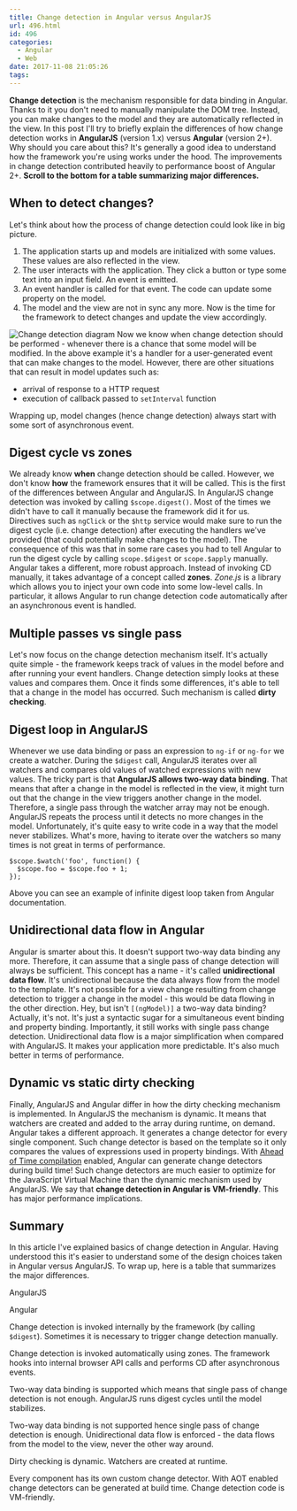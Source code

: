 ```yaml
---
title: Change detection in Angular versus AngularJS
url: 496.html
id: 496
categories:
  - Angular
  - Web
date: 2017-11-08 21:05:26
tags:
---
```


**Change detection** is the mechanism responsible for data binding in Angular. Thanks to it you don't need to manually manipulate the DOM tree. Instead, you can make changes to the model and they are automatically reflected in the view. In this post I'll try to briefly explain the differences of how change detection works in **AngularJS** (version 1.x) versus **Angular** (version 2+). Why should you care about this? It's generally a good idea to understand how the framework you're using works under the hood. The improvements in change detection contributed heavily to performance boost of Angular 2+. **Scroll to the bottom for a table summarizing major differences.**

When to detect changes?
-----------------------

Let's think about how the process of change detection could look like in big picture.

1.  The application starts up and models are initialized with some values. These values are also reflected in the view.
2.  The user interacts with the application. They click a button or type some text into an input field. An event is emitted.
3.  An event handler is called for that event. The code can update some property on the model.
4.  The model and the view are not in sync any more. Now is the time for the framework to detect changes and update the view accordingly.

![Change detection diagram](https://codewithstyle.info/wp-content/uploads/2017/10/Change-detection-workflow.png) Now we know when change detection should be performed - whenever there is a chance that some model will be modified. In the above example it's a handler for a user-generated event that can make changes to the model. However, there are other situations that can result in model updates such as:

*   arrival of response to a HTTP request
*   execution of callback passed to `setInterval` function

Wrapping up, model changes (hence change detection) always start with some sort of asynchronous event.

Digest cycle vs zones
---------------------

We already know **when** change detection should be called. However, we don't know **how** the framework ensures that it will be called. This is the first of the differences between Angular and AngularJS. In AngularJS change detection was invoked by calling `$scope.digest()`. Most of the times we didn't have to call it manually because the framework did it for us. Directives such as `ngClick` or the `$http` service would make sure to run the digest cycle (i.e. change detection) after executing the handlers we've provided (that could potentially make changes to the model). The consequence of this was that in some rare cases you had to tell Angular to run the digest cycle by calling `scope.$digest` or `scope.$apply` manually. Angular takes a different, more robust approach. Instead of invoking CD manually, it takes advantage of a concept called **zones**. _Zone.js_ is a library which allows you to inject your own code into some low-level calls. In particular, it allows Angular to run change detection code automatically after an asynchronous event is handled.

Multiple passes vs single pass
------------------------------

Let's now focus on the change detection mechanism itself. It's actually quite simple - the framework keeps track of values in the model before and after running your event handlers. Change detection simply looks at these values and compares them. Once it finds some differences, it's able to tell that a change in the model has occurred. Such mechanism is called **dirty checking**.

Digest loop in AngularJS
------------------------

Whenever we use data binding or pass an expression to `ng-if` or `ng-for` we create a watcher. During the `$digest` call, AngularJS iterates over all watchers and compares old values of watched expressions with new values. The tricky part is that **AngularJS allows two-way data binding**. That means that after a change in the model is reflected in the view, it might turn out that the change in the view triggers another change in the model. Therefore, a single pass through the watcher array may not be enough. AngularJS repeats the process until it detects no more changes in the model. Unfortunately, it's quite easy to write code in a way that the model never stabilizes. What's more, having to iterate over the watchers so many times is not great in terms of performance.

    $scope.$watch('foo', function() {
      $scope.foo = $scope.foo + 1;
    });
    

Above you can see an example of infinite digest loop taken from Angular documentation.

Unidirectional data flow in Angular
-----------------------------------

Angular is smarter about this. It doesn't support two-way data binding any more. Therefore, it can assume that a single pass of change detection will always be sufficient. This concept has a name - it's called **unidirectional data flow**. It's unidirectional because the data always flow from the model to the template. It's not possible for a view change resulting from change detection to trigger a change in the model - this would be data flowing in the other direction. Hey, but isn't `[(ngModel)]` a two-way data binding? Actually, it's not. It's just a syntactic sugar for a simultaneous event binding and property binding. Importantly, it still works with single pass change detection. Unidirectional data flow is a major simplification when compared with AngularJS. It makes your application more predictable. It's also much better in terms of performance.

Dynamic vs static dirty checking
--------------------------------

Finally, AngularJS and Angular differ in how the dirty checking mechanism is implemented. In AngularJS the mechanism is dynamic. It means that watchers are created and added to the array during runtime, on demand. Angular takes a different approach. It generates a change detector for every single component. Such change detector is based on the template so it only compares the values of expressions used in property bindings. With [Ahead of Time compilation](https://codewithstyle.info/ahead-of-time-compilation-angular) enabled, Angular can generate change detectors during build time! Such change detectors are much easier to optimize for the JavaScript Virtual Machine than the dynamic mechanism used by AngularJS. We say that **change detection in Angular is VM-friendly**. This has major performance implications.

Summary
-------

In this article I've explained basics of change detection in Angular. Having understood this it's easier to understand some of the design choices taken in Angular versus AngularJS. To wrap up, here is a table that summarizes the major differences.

AngularJS

Angular

Change detection is invoked internally by the framework (by calling `$digest`). Sometimes it is necessary to trigger change detection manually.

Change detection is invoked automatically using zones. The framework hooks into internal browser API calls and performs CD after asynchronous events.

Two-way data binding is supported which means that single pass of change detection is not enough. AngularJS runs digest cycles until the model stabilizes.

Two-way data binding is not supported hence single pass of change detection is enough. Unidirectional data flow is enforced - the data flows from the model to the view, never the other way around.

Dirty checking is dynamic. Watchers are created at runtime.

Every component has its own custom change detector. With AOT enabled change detectors can be generated at build time. Change detection code is VM-friendly.
